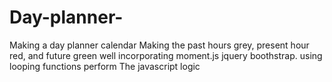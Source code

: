 # Day-planner-
Making a day planner calendar 
Making the past hours grey, present hour red, and future green well incorporating moment.js jquery boothstrap.
using looping functions perform The javascript logic
